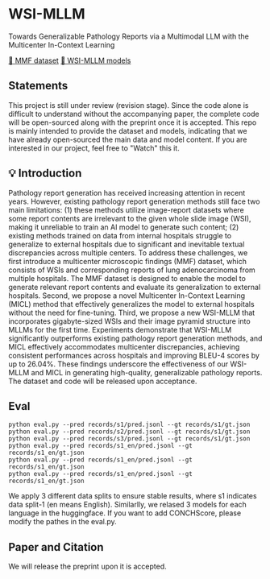 # WSI-MLLM
Towards Generalizable Pathology Reports via a Multimodal LLM with the Multicenter In-Context Learning

[🤗 MMF dataset](https://huggingface.co/datasets/yili7eli/MMF) [🤗 WSI-MLLM models](https://huggingface.co/yili7eli/WSI-MLLM)

## Statements
This project is still under review (revision stage). Since the code alone is difficult to understand without the accompanying paper, the complete code will be open-sourced along with the preprint once it is accepted. This repo is mainly intended to provide the dataset and models, indicating that we have already open-sourced the main data and model content. If you are interested in our project, feel free to "Watch" this it.

## 💡 Introduction
Pathology report generation has received increasing attention in recent years. However, existing pathology report generation methods still face two main limitations: (1) these methods utilize image-report datasets where some report contents are irrelevant to the given whole slide image (WSI), making it unreliable to train an AI model to generate such content; (2) existing methods trained on data from internal hospitals struggle to generalize to external hospitals due to significant and inevitable textual discrepancies across multiple centers. To address these challenges, we first introduce a multicenter microscopic findings (MMF) dataset, which consists of WSIs and corresponding reports of lung adenocarcinoma from multiple hospitals. The MMF dataset is designed to enable the model to generate relevant report contents and evaluate its generalization to external hospitals. Second, we propose a novel Multicenter In-Context Learning (MICL) method that effectively generalizes the model to external hospitals without the need for fine-tuning. Third, we propose a new WSI-MLLM that incorporates gigabyte-sized WSIs and their image pyramid structure into MLLMs for the first time. Experiments demonstrate that WSI-MLLM significantly outperforms existing pathology report generation methods, and MICL effectively accommodates multicenter discrepancies, achieving consistent performances across hospitals and improving BLEU-4 scores by up to 26.04%. These findings underscore the effectiveness of our WSI-MLLM and MICL in generating high-quality, generalizable pathology reports. The dataset and code will be released upon acceptance.

## Eval
```
python eval.py --pred records/s1/pred.jsonl --gt records/s1/gt.json
python eval.py --pred records/s2/pred.jsonl --gt records/s1/gt.json
python eval.py --pred records/s3/pred.jsonl --gt records/s1/gt.json
python eval.py --pred records/s1_en/pred.jsonl --gt records/s1_en/gt.json
python eval.py --pred records/s1_en/pred.jsonl --gt records/s1_en/gt.json
python eval.py --pred records/s1_en/pred.jsonl --gt records/s1_en/gt.json

```
We apply 3 different data splits to ensure stable results, where s1 indicates data split-1 (en means English).
Similarlly, we relased 3 models for each language in the huggingface.
If you want to add CONCHScore, please modify the pathes in the eval.py.

## Paper and Citation
We will release the preprint upon it is accepted.
